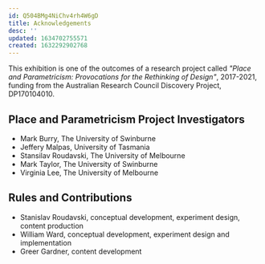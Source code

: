 ```yaml
---
id: Q504BMg4NiChv4rh4W6gD
title: Acknowledgements
desc: ''
updated: 1634702755571
created: 1632292902768
---
```

This exhibition is one of the outcomes of a research project called _"Place and Parametricism: Provocations for the Rethinking of Design"_, 2017-2021, funding from the Australian Research Council Discovery Project, DP170104010.

## Place and Parametricism Project Investigators

- Mark Burry, The University of Swinburne
- Jeffery Malpas, University of Tasmania
- Stansilav Roudavski, The University of Melbourne
- Mark Taylor, The University of Swinburne
- Virginia Lee, The University of Melbourne

## Rules and Contributions

- Stanislav Roudavski, conceptual development, experiment design, content production
- William Ward, conceptual development, experiment design and implementation
- Greer Gardner, content development
